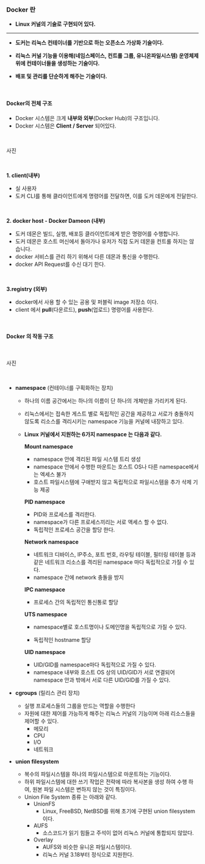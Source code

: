 ### Docker 란

- **Linux 커널의 기술로 구현되어 있다.**

---

- **도커는 리눅스 컨테이너를 기반으로 하는 오픈소스 가상화 기술이다.**

- **리눅스 커널 기능을 이용해(네임스페이스, 컨트롤 그룹, 유니온파일시스템) 운영체제 위에 컨테이너들을 생성하는 기술이다.**
- **배포 및 관리를 단순하게 해주는 기술이다.**

<br>

#### Docker의 전체 구조

- Docker 시스템은 크게 **내부와 외부**(Docker Hub)의 구조입니다.
- Docker 시스템은 **Client / Server** 되어있다.

<br>

사진

<br>

**1. client(내부)**

- 실 사용자
- 도커 CLI를 통해 클라이언트에게 명령어를 전달하면, 이를 도커 데몬에게 전달한다.

<br>

**2. docker host - Docker Dameon (내부)**

- 도커 데몬은 빌드, 실행, 배포등 클라이언트에게 받은 명령어를 수행합니다.
- 도커 데몬은 호스트 머신에서 돌아가나 유저가 직접 도커 데몬을 컨트롤 하지는 않습니다.
- docker 서비스를 관리 하기 위해서 다른 데몬과 통신을 수행한다.
- docker API Request를 수신 대기 한다.

<br>

**3.registry (외부)**

- docker에서 사용 할 수 있는 공용 및 퍼블릭 image 저장소 이다.
- client 에서 **pull**(다운르드), **push**(업로드) 명령어를 사용한다.

 <br>

#### Docker 의 작동 구조

<br>

사진

<br>

- **namespace** (컨테이너를 구획화하는 장치)

  - 하나의 이름 공간에서는 하나의 이름이 단 하나의 개체만을 가리키게 된다.

  - 리눅스에서는 접속한 게스트 별로 독립적인 공간을 제공하고 서로가 충돌하지 않도록 리소스를 격리시키는 namespace 기능을 커널에 내장하고 있다. 

  - **Linux 커널에서 지원하는 6가지 namespace 는 다음과 같다.**

    **Mount namespace**

    - namespace 안에 격리된 파일 시스템 트리 생성
    - namespace 안에서 수행한 마운트는 호스트 OS나 다른 namespace에서는 엑세스 불가
    - 호스트 파일시스템에 구애받지 않고 독립적으로 파일시스템을 추가 삭제 기능 제공

    **PID namespace**

    - PID와 프로세스를 격리한다.
    - namespace가 다른 프로세스끼리는 서로 액세스 할 수 없다.
    - 독립적인 프로세스 공간을 할당 한다.

    **Network namespace**

    - 네트워크 디바이스, IP주소, 포트 번호, 라우팅 테이블, 필터링 테이블 등과 같은 네트워크 리소스를 격리된 namespace 마다 독립적으로 가질 수 있다.
    - namespace 간에 network 충돌을 방지

    **IPC namespace**

    - 프로세스 간의 독립적인 통신통로 할당

    **UTS namespace**

    - namespace별로 호스트명이나 도메인명을 독립적으로 가질 수 있다.

    - 독립적인 hostname 할당

    **UID  namespace**

    - UID/GID를 namespace마다 독립적으로 가질 수 있다.
    - namespace 내부와 호스트 OS 상의 UID/GID가 서로 연결되어 namespace 안과 밖에서 서로 다른 UID/GID를 가질 수 있다.


- **cgroups** (릴리스 관리 장치)

  - 실행 프로세스들의 그룹을 만드는 역할을 수행한다
  - 자원에 대한 제어를 가능하게 해주는 리눅스 커널의 기능이며 아래 리소스들을 제어할 수 있다.
    - 메모리 
    - CPU
    - I/O
    - 네트워크

- **union filesystem**

  - 복수의 파일시스템을 하나의 파일시스템으로 마운트하는 기능이다.
  - 하위 파일시스템에 대한 쓰기 작업은 전략에 따라 복사본을 생성 하여 수행 하여, 원본 파일 시스템은 변하지 않는 것이 특징이다.
  - Union File System 종류 는 아래와  같다.
    - UnionFS
      - Linux, FreeBSD, NetBSD를 위해 초기에 구현된 union filesystem 이다.
    - AUFS
      - 소스코드가 읽기 힘들고 주석이 없어 리눅스 커널에 통합되지 않았다.
    - Overlay
      - AUFS와 비슷한 유니온 파일시스템이다.
      - 리눅스 커널 3.18부터 정식으로 지원한다.

  

